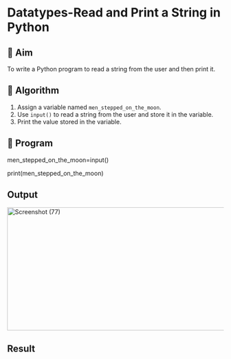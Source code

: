# Datatypes-Read and Print a String in Python

## 🎯 Aim
To write a Python program to read a string from the user and then print it.

## 🧠 Algorithm
1. Assign a variable named `men_stepped_on_the_moon`.
2. Use `input()` to read a string from the user and store it in the variable.
3. Print the value stored in the variable.

## 🧾 Program
men_stepped_on_the_moon=input()

print(men_stepped_on_the_moon)

## Output

 <img width="1279" height="287" alt="Screenshot (77)" src="https://github.com/user-attachments/assets/b21edeb5-eb83-4efa-a83e-d9cf1ee01e97" />


## Result
